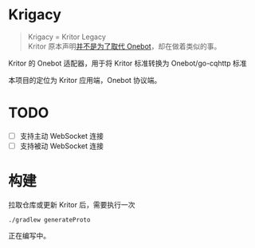 # Krigacy

> Krigacy = Kritor Legacy  
> Kritor 原本声明[并不是为了取代 Onebot](https://github.com/KarinJS/kritor/commit/1ee33acec68922e58c9a4329b64de845ca390d32#diff-b335630551682c19a781afebcf4d07bf978fb1f8ac04c6bf87428ed5106870f5L23)，却在做着类似的事。

Kritor 的 Onebot 适配器，用于将 Kritor 标准转换为 Onebot/go-cqhttp 标准

本项目的定位为 Kritor 应用端，Onebot 协议端。

# TODO

+ [ ] 支持主动 WebSocket 连接
+ [ ] 支持被动 WebSocket 连接

# 构建

拉取仓库或更新 Kritor 后，需要执行一次
```shell
./gradlew generateProto
```

正在编写中。
<!--
需要编译 standalone (独立版)，请执行
```shell
./gradlew distZip
```
-->
